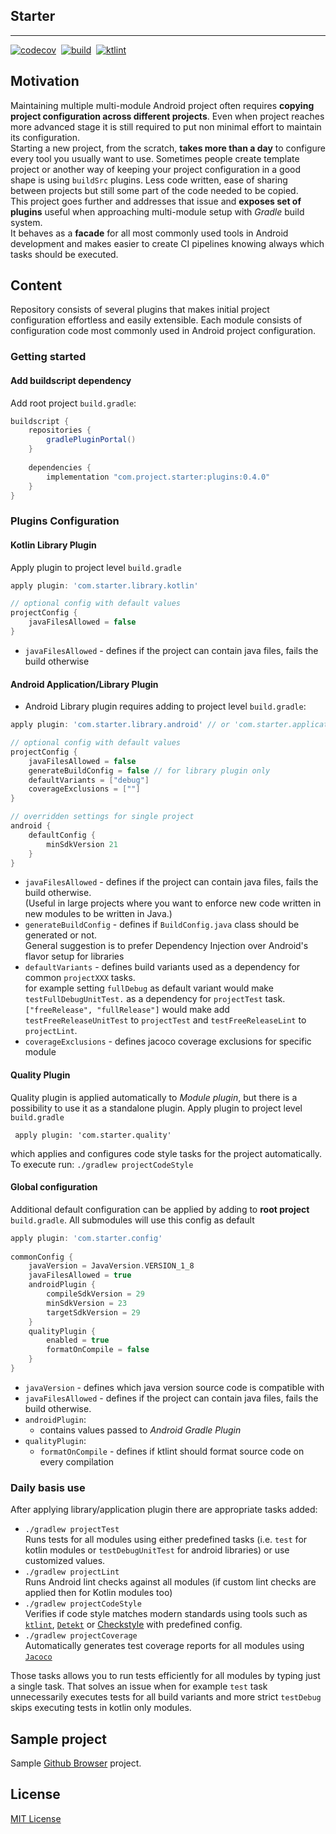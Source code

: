 ## Starter
___

[![codecov](https://codecov.io/gh/mateuszkwiecinski/project-starter/branch/master/graph/badge.svg)](https://codecov.io/gh/mateuszkwiecinski/project-starter)
&nbsp;[![build](https://github.com/mateuszkwiecinski/project-starter/workflows/Build%20project/badge.svg)](https://github.com/mateuszkwiecinski/project-starter/actions)
&nbsp;[![ktlint](https://img.shields.io/badge/code%20style-%E2%9D%A4-FF4081.svg)](https://ktlint.github.io/)

## Motivation

Maintaining multiple multi-module Android project often requires **copying project configuration across different projects**.
Even when project reaches more advanced stage it is still required to put non minimal effort to maintain its configuration.  
Starting a new project, from the scratch, **takes more than a day** to configure every tool you usually want to use.
Sometimes people create template project or another way of keeping your project configuration in a good shape is using `buildSrc` plugins.
Less code written, ease of sharing between projects but still some part of the code needed to be copied.  
This project goes further and addresses that issue and **exposes set of plugins** useful when approaching multi-module setup with _Gradle_ build system.  
It behaves as a **facade** for all most commonly used tools in Android development and makes easier to create CI pipelines knowing always which tasks should be executed.

## Content

Repository consists of several plugins that makes initial project configuration effortless and easily extensible.
Each module consists of configuration code most commonly used in Android project configuration.

### Getting started

#### Add buildscript dependency

Add root project `build.gradle`:
``` groovy
buildscript {
    repositories {
        gradlePluginPortal()
    }
    
    dependencies {
        implementation "com.project.starter:plugins:0.4.0"
    }
}
```

### Plugins Configuration
#### Kotlin Library Plugin
Apply plugin to project level `build.gradle`

``` groovy
apply plugin: 'com.starter.library.kotlin'

// optional config with default values
projectConfig {
    javaFilesAllowed = false
}
```

- `javaFilesAllowed` - defines if the project can contain java files, fails the build otherwise

#### Android Application/Library Plugin
- Android Library plugin requires adding to project level `build.gradle`:

``` groovy
apply plugin: 'com.starter.library.android' // or 'com.starter.application.android'

// optional config with default values
projectConfig {
    javaFilesAllowed = false
    generateBuildConfig = false // for library plugin only 
    defaultVariants = ["debug"]
    coverageExclusions = [""]
}

// overridden settings for single project
android {
    defaultConfig {
        minSdkVersion 21
    }
}
```

- `javaFilesAllowed` - defines if the project can contain java files, fails the build otherwise.  
(Useful in large projects where you want to enforce new code written in new modules to be written in Java.)
- `generateBuildConfig` - defines if `BuildConfig.java` class should be generated or not.  
General suggestion is to prefer Dependency Injection over Android's flavor setup for libraries
- `defaultVariants` - defines build variants used as a dependency for common `projectXXX` tasks.  
for example setting `fullDebug` as default variant would make `testFullDebugUnitTest.` as a dependency for `projectTest` task.
`["freeRelease", "fullRelease"]` would make add `testFreeReleaseUnitTest` to `projectTest` and `testFreeReleaseLint` to `projectLint`.
- `coverageExclusions` - defines jacoco coverage exclusions for specific module

#### Quality Plugin

Quality plugin is applied automatically to _Module plugin_, but there is a possibility to use it as a standalone plugin.
Apply plugin to project level `build.gradle`
```
 apply plugin: 'com.starter.quality'
```
which applies and configures code style tasks for the project automatically.  
To execute run: `./gradlew projectCodeStyle`

#### Global configuration

Additional default configuration can be applied by adding to **root project** `build.gradle`.
All submodules will use this config as default

``` groovy
apply plugin: 'com.starter.config'
 
commonConfig {
    javaVersion = JavaVersion.VERSION_1_8
    javaFilesAllowed = true
    androidPlugin {
        compileSdkVersion = 29
        minSdkVersion = 23
        targetSdkVersion = 29
    }
    qualityPlugin {
        enabled = true
        formatOnCompile = false
    }
}
```

- `javaVersion` - defines which java version source code is compatible with
- `javaFilesAllowed` - defines if the project can contain java files, fails the build otherwise.
- `androidPlugin`:
    - contains values passed to _Android Gradle Plugin_
- `qualityPlugin`:
    - `formatOnCompile` - defines if ktlint should format source code on every compilation

### Daily basis use
After applying library/application plugin there are appropriate tasks added:
- `./gradlew projectTest`  
Runs tests for all modules using either predefined tasks (i.e. `test` for kotlin modules or `testDebugUnitTest` for android libraries) or use customized values.
- `./gradlew projectLint`  
Runs Android lint checks against all modules (if custom lint checks are applied then for Kotlin modules too)
- `./gradlew projectCodeStyle`  
Verifies if code style matches modern standards using tools such as [`ktlint`](https://github.com/pinterest/ktlint), [`Detekt`](https://github.com/arturbosch/detekt) or [Checkstyle](https://checkstyle.org/) with predefined config.
- `./gradlew projectCoverage`  
Automatically generates test coverage reports for all modules using [`Jacoco`](https://github.com/jacoco/jacoco)

Those tasks allows you to run tests efficiently for all modules by typing just a single task.
That solves an issue when for example `test` task unnecessarily executes tests for all build variants and more strict `testDebug` skips executing tests in kotlin only modules.

## Sample project
Sample [Github Browser](https://github.com/mateuszkwiecinski/github_browser) project.

## License
[MIT License](/LICENSE)
